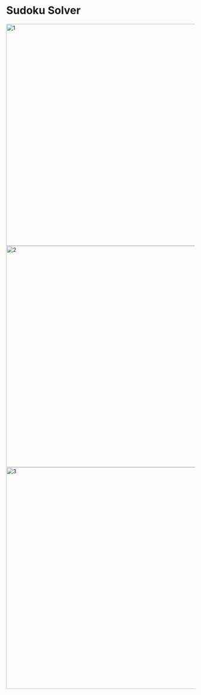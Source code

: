 # Sudoku Solver
<img width="591" alt="1" src="https://github.com/geethikaxshoba/PRODIGY_SD_02/assets/97936145/14ac90bc-52ef-41e5-8980-0e1a5654419e">
<img width="590" alt="2" src="https://github.com/geethikaxshoba/PRODIGY_SD_02/assets/97936145/ed28aef7-a9b2-45c6-8960-513b560abebf">
<img width="590" alt="3" src="https://github.com/geethikaxshoba/PRODIGY_SD_02/assets/97936145/402e1533-3a4f-4af1-a2e6-542b0634d8d0">
